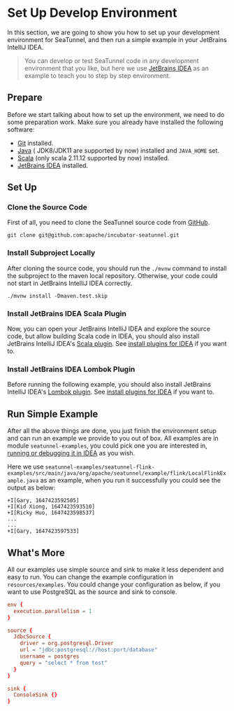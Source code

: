 # Set Up Develop Environment

In this section, we are going to show you how to set up your development environment for SeaTunnel, and then run a simple
example in your JetBrains IntelliJ IDEA.

> You can develop or test SeaTunnel code in any development environment that you like, but here we use
> [JetBrains IDEA](https://www.jetbrains.com/idea/) as an example to teach you to step by step environment.

## Prepare

Before we start talking about how to set up the environment, we need to do some preparation work. Make sure you already
have installed the following software:

* [Git](https://git-scm.com/book/en/v2/Getting-Started-Installing-Git) installed.
* [Java](https://www.java.com/en/download/) ( JDK8/JDK11 are supported by now) installed and `JAVA_HOME` set.
* [Scala](https://www.scala-lang.org/download/2.11.12.html) (only scala 2.11.12 supported by now) installed.
* [JetBrains IDEA](https://www.jetbrains.com/idea/) installed.

## Set Up

### Clone the Source Code

First of all, you need to clone the SeaTunnel source code from [GitHub](https://github.com/apache/incubator-seatunnel).

```shell
git clone git@github.com:apache/incubator-seatunnel.git
```

### Install Subproject Locally

After cloning the source code, you should run the `./mvnw` command to install the subproject to the maven local repository.
Otherwise, your code could not start in JetBrains IntelliJ IDEA correctly.

```shell
./mvnw install -Dmaven.test.skip
```

### Install JetBrains IDEA Scala Plugin

Now, you can open your JetBrains IntelliJ IDEA and explore the source code, but allow building Scala code in IDEA,
you should also install JetBrains IntelliJ IDEA's [Scala plugin](https://plugins.jetbrains.com/plugin/1347-scala).
See [install plugins for IDEA](https://www.jetbrains.com/help/idea/managing-plugins.html#install-plugins) if you want to.

### Install JetBrains IDEA Lombok Plugin

Before running the following example, you should also install JetBrains IntelliJ IDEA's [Lombok plugin](https://plugins.jetbrains.com/plugin/6317-lombok).
See [install plugins for IDEA](https://www.jetbrains.com/help/idea/managing-plugins.html#install-plugins) if you want to.

## Run Simple Example

After all the above things are done, you just finish the environment setup and can run an example we provide to you out
of box. All examples are in module `seatunnel-examples`, you could pick one you are interested in, [running or debugging
it in IDEA](https://www.jetbrains.com/help/idea/run-debug-configuration.html) as you wish.

Here we use `seatunnel-examples/seatunnel-flink-examples/src/main/java/org/apache/seatunnel/example/flink/LocalFlinkExample.java`
as an example, when you run it successfully you could see the output as below:


```log
+I[Gary, 1647423592505]
+I[Kid Xiong, 1647423593510]
+I[Ricky Huo, 1647423598537]
...
...
+I[Gary, 1647423597533]
```

## What's More

All our examples use simple source and sink to make it less dependent and easy to run. You can change the example configuration
in `resources/examples`. You could change your configuration as below, if you want to use PostgreSQL as the source and
sink to console. 

```conf
env {
  execution.parallelism = 1
}

source {
  JdbcSource {
    driver = org.postgresql.Driver
    url = "jdbc:postgresql://host:port/database"
    username = postgres
    query = "select * from test"
  }
}

sink {
  ConsoleSink {}
}
```
